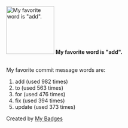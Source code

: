 <img src="https://github.com/my-badges/my-badges/blob/master/src/all-badges/favorite-word/favorite-word.png?raw=true" alt="My favorite word is &quot;add&quot;." title="My favorite word is &quot;add&quot;." width="128">
<strong>My favorite word is &quot;add&quot;.</strong>
<br><br>

My favorite commit message words are:

1. add (used 982 times)
2. to (used 563 times)
3. for (used 476 times)
4. fix (used 394 times)
5. update (used 373 times)


Created by <a href="https://github.com/my-badges/my-badges">My Badges</a>